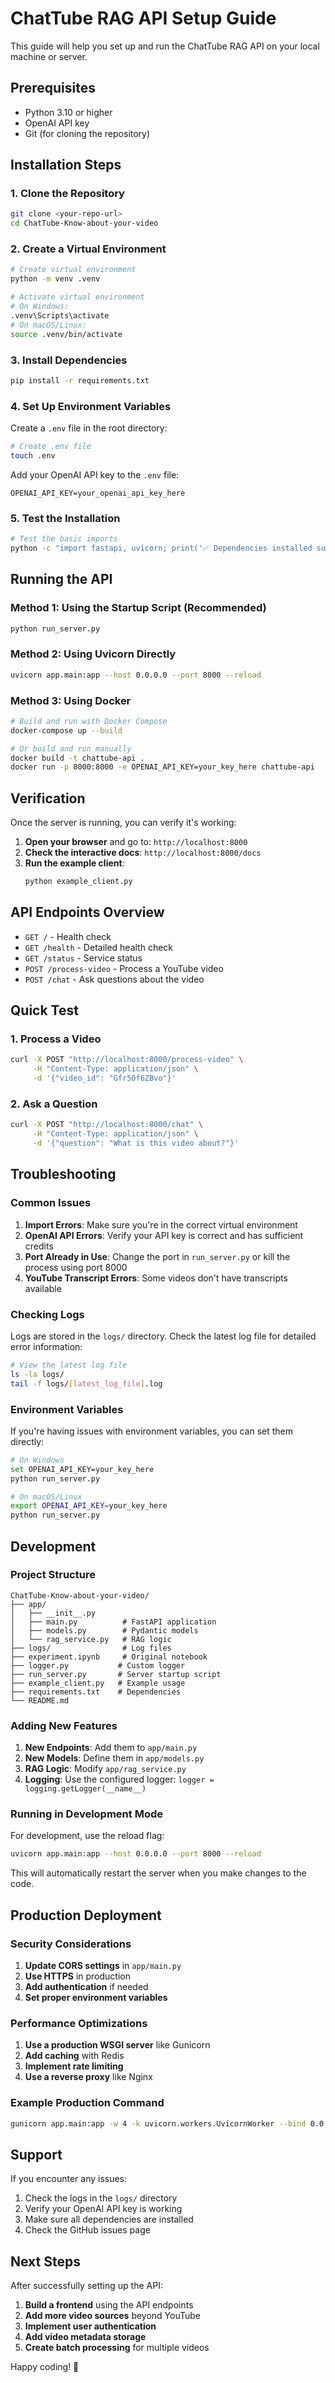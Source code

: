 # ChatTube RAG API Setup Guide

This guide will help you set up and run the ChatTube RAG API on your local machine or server.

## Prerequisites

- Python 3.10 or higher
- OpenAI API key
- Git (for cloning the repository)

## Installation Steps

### 1. Clone the Repository

```bash
git clone <your-repo-url>
cd ChatTube-Know-about-your-video
```

### 2. Create a Virtual Environment

```bash
# Create virtual environment
python -m venv .venv

# Activate virtual environment
# On Windows:
.venv\Scripts\activate
# On macOS/Linux:
source .venv/bin/activate
```

### 3. Install Dependencies

```bash
pip install -r requirements.txt
```

### 4. Set Up Environment Variables

Create a `.env` file in the root directory:

```bash
# Create .env file
touch .env
```

Add your OpenAI API key to the `.env` file:

```env
OPENAI_API_KEY=your_openai_api_key_here
```

### 5. Test the Installation

```bash
# Test the basic imports
python -c "import fastapi, uvicorn; print('✅ Dependencies installed successfully')"
```

## Running the API

### Method 1: Using the Startup Script (Recommended)

```bash
python run_server.py
```

### Method 2: Using Uvicorn Directly

```bash
uvicorn app.main:app --host 0.0.0.0 --port 8000 --reload
```

### Method 3: Using Docker

```bash
# Build and run with Docker Compose
docker-compose up --build

# Or build and run manually
docker build -t chattube-api .
docker run -p 8000:8000 -e OPENAI_API_KEY=your_key_here chattube-api
```

## Verification

Once the server is running, you can verify it's working:

1. **Open your browser** and go to: `http://localhost:8000`
2. **Check the interactive docs**: `http://localhost:8000/docs`
3. **Run the example client**:
   ```bash
   python example_client.py
   ```

## API Endpoints Overview

- `GET /` - Health check
- `GET /health` - Detailed health check  
- `GET /status` - Service status
- `POST /process-video` - Process a YouTube video
- `POST /chat` - Ask questions about the video

## Quick Test

### 1. Process a Video

```bash
curl -X POST "http://localhost:8000/process-video" \
     -H "Content-Type: application/json" \
     -d '{"video_id": "Gfr50f6ZBvo"}'
```

### 2. Ask a Question

```bash
curl -X POST "http://localhost:8000/chat" \
     -H "Content-Type: application/json" \
     -d '{"question": "What is this video about?"}'
```

## Troubleshooting

### Common Issues

1. **Import Errors**: Make sure you're in the correct virtual environment
2. **OpenAI API Errors**: Verify your API key is correct and has sufficient credits
3. **Port Already in Use**: Change the port in `run_server.py` or kill the process using port 8000
4. **YouTube Transcript Errors**: Some videos don't have transcripts available

### Checking Logs

Logs are stored in the `logs/` directory. Check the latest log file for detailed error information:

```bash
# View the latest log file
ls -la logs/
tail -f logs/[latest_log_file].log
```

### Environment Variables

If you're having issues with environment variables, you can set them directly:

```bash
# On Windows
set OPENAI_API_KEY=your_key_here
python run_server.py

# On macOS/Linux
export OPENAI_API_KEY=your_key_here
python run_server.py
```

## Development

### Project Structure

```
ChatTube-Know-about-your-video/
├── app/
│   ├── __init__.py
│   ├── main.py          # FastAPI application
│   ├── models.py        # Pydantic models
│   └── rag_service.py   # RAG logic
├── logs/                # Log files
├── experiment.ipynb     # Original notebook
├── logger.py           # Custom logger
├── run_server.py       # Server startup script
├── example_client.py   # Example usage
├── requirements.txt    # Dependencies
└── README.md
```

### Adding New Features

1. **New Endpoints**: Add them to `app/main.py`
2. **New Models**: Define them in `app/models.py`
3. **RAG Logic**: Modify `app/rag_service.py`
4. **Logging**: Use the configured logger: `logger = logging.getLogger(__name__)`

### Running in Development Mode

For development, use the reload flag:

```bash
uvicorn app.main:app --host 0.0.0.0 --port 8000 --reload
```

This will automatically restart the server when you make changes to the code.

## Production Deployment

### Security Considerations

1. **Update CORS settings** in `app/main.py`
2. **Use HTTPS** in production
3. **Add authentication** if needed
4. **Set proper environment variables**

### Performance Optimizations

1. **Use a production WSGI server** like Gunicorn
2. **Add caching** with Redis
3. **Implement rate limiting**
4. **Use a reverse proxy** like Nginx

### Example Production Command

```bash
gunicorn app.main:app -w 4 -k uvicorn.workers.UvicornWorker --bind 0.0.0.0:8000
```

## Support

If you encounter any issues:

1. Check the logs in the `logs/` directory
2. Verify your OpenAI API key is working
3. Make sure all dependencies are installed
4. Check the GitHub issues page

## Next Steps

After successfully setting up the API:

1. **Build a frontend** using the API endpoints
2. **Add more video sources** beyond YouTube
3. **Implement user authentication**
4. **Add video metadata storage**
5. **Create batch processing** for multiple videos

Happy coding! 🚀
